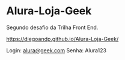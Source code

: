 # Alura-Loja-Geek

Segundo desafio da Trilha Front End.

https://diegoandp.github.io/Alura-Loja-Geek/

Login: alura@geek.com
Senha: Alura123
